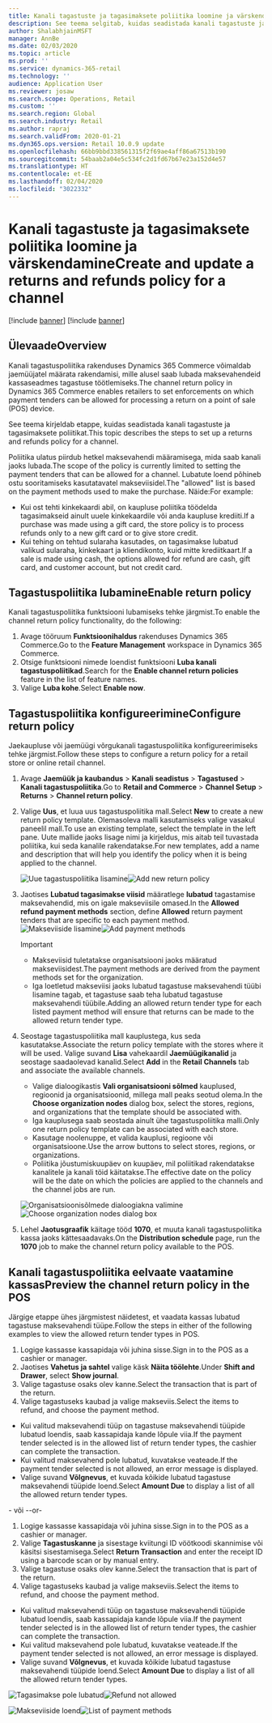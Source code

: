 ```yaml
---
title: Kanali tagastuste ja tagasimaksete poliitika loomine ja värskendamine
description: See teema selgitab, kuidas seadistada kanali tagastuste ja tagasimaksete poliitikat.
author: ShalabhjainMSFT
manager: AnnBe
ms.date: 02/03/2020
ms.topic: article
ms.prod: ''
ms.service: dynamics-365-retail
ms.technology: ''
audience: Application User
ms.reviewer: josaw
ms.search.scope: Operations, Retail
ms.custom: ''
ms.search.region: Global
ms.search.industry: Retail
ms.author: rapraj
ms.search.validFrom: 2020-01-21
ms.dyn365.ops.version: Retail 10.0.9 update
ms.openlocfilehash: 66bb9bbd338561315f2f69ae4aff86a67513b190
ms.sourcegitcommit: 54baab2a04e5c534fc2d1fd67b67e23a152d4e57
ms.translationtype: HT
ms.contentlocale: et-EE
ms.lasthandoff: 02/04/2020
ms.locfileid: "3022332"
---
```

# <a name="create-and-update-a-returns-and-refunds-policy-for-a-channel"></a><span data-ttu-id="61a2b-103">Kanali tagastuste ja tagasimaksete poliitika loomine ja värskendamine</span><span class="sxs-lookup"><span data-stu-id="61a2b-103">Create and update a returns and refunds policy for a channel</span></span>

[!include [banner](includes/banner.md)]
[!include [banner](includes/preview-banner.md)]


## <a name="overview"></a><span data-ttu-id="61a2b-104">Ülevaade</span><span class="sxs-lookup"><span data-stu-id="61a2b-104">Overview</span></span>

<span data-ttu-id="61a2b-105">Kanali tagastuspoliitika rakenduses Dynamics 365 Commerce võimaldab jaemüüjatel määrata rakendamisi, mille alusel saab lubada maksevahendeid kassaseadmes tagastuse töötlemiseks.</span><span class="sxs-lookup"><span data-stu-id="61a2b-105">The channel return policy in Dynamics 365 Commerce enables retailers to set enforcements on which payment tenders can be allowed for processing a return on a point of sale (POS) device.</span></span>  

<span data-ttu-id="61a2b-106">See teema kirjeldab etappe, kuidas seadistada kanali tagastuste ja tagasimaksete poliitikat.</span><span class="sxs-lookup"><span data-stu-id="61a2b-106">This topic describes the steps to set up a returns and refunds policy for a channel.</span></span>

<span data-ttu-id="61a2b-107">Poliitika ulatus piirdub hetkel maksevahendi määramisega, mida saab kanali jaoks lubada.</span><span class="sxs-lookup"><span data-stu-id="61a2b-107">The scope of the policy is currently limited to setting the payment tenders that can be allowed for a channel.</span></span> <span data-ttu-id="61a2b-108">Lubatute loend põhineb ostu sooritamiseks kasutatavatel makseviisidel.</span><span class="sxs-lookup"><span data-stu-id="61a2b-108">The "allowed" list is based on the payment methods used to make the purchase.</span></span> <span data-ttu-id="61a2b-109">Näide:</span><span class="sxs-lookup"><span data-stu-id="61a2b-109">For example:</span></span>

- <span data-ttu-id="61a2b-110">Kui ost tehti kinkekaardi abil, on kaupluse poliitika töödelda tagasimakseid ainult uuele kinkekaardile või anda kaupluse krediiti.</span><span class="sxs-lookup"><span data-stu-id="61a2b-110">If a purchase was made using a gift card, the store policy is to process refunds only to a new gift card or to give store credit.</span></span> 
- <span data-ttu-id="61a2b-111">Kui tehing on tehtud sularaha kasutades, on tagasimakse lubatud valikud sularaha, kinkekaart ja kliendikonto, kuid mitte krediitkaart.</span><span class="sxs-lookup"><span data-stu-id="61a2b-111">If a sale is made using cash, the options allowed for refund are cash, gift card, and customer account, but not credit card.</span></span> 


## <a name="enable-return-policy"></a><span data-ttu-id="61a2b-112">Tagastuspoliitika lubamine</span><span class="sxs-lookup"><span data-stu-id="61a2b-112">Enable return policy</span></span>

<span data-ttu-id="61a2b-113">Kanali tagastuspoliitika funktsiooni lubamiseks tehke järgmist.</span><span class="sxs-lookup"><span data-stu-id="61a2b-113">To enable the channel return policy functionality, do the following:</span></span>

1. <span data-ttu-id="61a2b-114">Avage tööruum **Funktsioonihaldus** rakenduses Dynamics 365 Commerce.</span><span class="sxs-lookup"><span data-stu-id="61a2b-114">Go to the **Feature Management** workspace in Dynamics 365 Commerce.</span></span>
2. <span data-ttu-id="61a2b-115">Otsige funktsiooni nimede loendist funktsiooni **Luba kanali tagastuspoliitikad**.</span><span class="sxs-lookup"><span data-stu-id="61a2b-115">Search for the **Enable channel return policies** feature in the list of feature names.</span></span>
3. <span data-ttu-id="61a2b-116">Valige **Luba kohe**.</span><span class="sxs-lookup"><span data-stu-id="61a2b-116">Select **Enable now**.</span></span> 

## <a name="configure-return-policy"></a><span data-ttu-id="61a2b-117">Tagastuspoliitika konfigureerimine</span><span class="sxs-lookup"><span data-stu-id="61a2b-117">Configure return policy</span></span>

<span data-ttu-id="61a2b-118">Jaekaupluse või jaemüügi võrgukanali tagastuspoliitika konfigureerimiseks tehke järgmist.</span><span class="sxs-lookup"><span data-stu-id="61a2b-118">Follow these steps to configure a return policy for a retail store or online retail channel.</span></span>

1. <span data-ttu-id="61a2b-119">Avage **Jaemüük ja kaubandus** \> **Kanali seadistus** \> **Tagastused** \> **Kanali tagastuspoliitika**.</span><span class="sxs-lookup"><span data-stu-id="61a2b-119">Go to **Retail and Commerce** \> **Channel Setup** \> **Returns** \> **Channel return policy**.</span></span>

2. <span data-ttu-id="61a2b-120">Valige **Uus**, et luua uus tagastuspoliitika mall.</span><span class="sxs-lookup"><span data-stu-id="61a2b-120">Select **New** to create a new return policy template.</span></span> <span data-ttu-id="61a2b-121">Olemasoleva malli kasutamiseks valige vasakul paneelil mall.</span><span class="sxs-lookup"><span data-stu-id="61a2b-121">To use an existing template, select the template in the left pane.</span></span> <span data-ttu-id="61a2b-122">Uute mallide jaoks lisage nimi ja kirjeldus, mis aitab teil tuvastada poliitika, kui seda kanalile rakendatakse.</span><span class="sxs-lookup"><span data-stu-id="61a2b-122">For new templates, add a name and description that will help you identify the policy when it is being applied to the channel.</span></span>

   <span data-ttu-id="61a2b-123">![Uue tagastuspoliitika lisamine](media/Return-policy-page1.png "Uue tagastuspoliitika lisamine")</span><span class="sxs-lookup"><span data-stu-id="61a2b-123">![Add new return policy](media/Return-policy-page1.png "Add new return rolicy")</span></span>
     
   
3. <span data-ttu-id="61a2b-124">Jaotises **Lubatud tagasimakse viisid** määratlege **lubatud** tagastamise maksevahendid, mis on igale makseviisile omased.</span><span class="sxs-lookup"><span data-stu-id="61a2b-124">In the **Allowed refund payment methods** section, define **Allowed** return payment tenders that are specific to each payment method.</span></span>
   <span data-ttu-id="61a2b-125">![Makseviiside lisamine](media/Return-policy-page2.PNG "Lubatud makseviiside määramine makse tüübi kohta")</span><span class="sxs-lookup"><span data-stu-id="61a2b-125">![Add payment methods](media/Return-policy-page2.PNG "Set allowed payment methods per payment type")</span></span>
   
    > [!IMPORTANT]
    > - <span data-ttu-id="61a2b-126">Makseviisid tuletatakse organisatsiooni jaoks määratud makseviisidest.</span><span class="sxs-lookup"><span data-stu-id="61a2b-126">The payment methods are derived from the payment methods set for the organization.</span></span>
    > - <span data-ttu-id="61a2b-127">Iga loetletud makseviisi jaoks lubatud tagastuse maksevahendi tüübi lisamine tagab, et tagastuse saab teha lubatud tagastuse maksevahendi tüübile.</span><span class="sxs-lookup"><span data-stu-id="61a2b-127">Adding an allowed return tender type for each listed payment method will ensure that returns can be made to the allowed return tender type.</span></span>
    
4. <span data-ttu-id="61a2b-128">Seostage tagastuspoliitika mall kauplustega, kus seda kasutatakse.</span><span class="sxs-lookup"><span data-stu-id="61a2b-128">Associate the return policy template with the stores where it will be used.</span></span> <span data-ttu-id="61a2b-129">Valige suvand **Lisa** vahekaardil **Jaemüügikanalid** ja seostage saadaolevad kanalid.</span><span class="sxs-lookup"><span data-stu-id="61a2b-129">Select **Add** in the **Retail Channels** tab and associate the available channels.</span></span> 

    - <span data-ttu-id="61a2b-130">Valige dialoogikastis **Vali organisatsiooni sõlmed** kauplused, regioonid ja organisatsioonid, millega mall peaks seotud olema.</span><span class="sxs-lookup"><span data-stu-id="61a2b-130">In the **Choose organization nodes** dialog box, select the stores, regions, and organizations that the template should be associated with.</span></span>
    - <span data-ttu-id="61a2b-131">Iga kauplusega saab seostada ainult ühe tagastuspoliitika malli.</span><span class="sxs-lookup"><span data-stu-id="61a2b-131">Only one return policy template can be associated with each store.</span></span>
    - <span data-ttu-id="61a2b-132">Kasutage noolenuppe, et valida kauplusi, regioone või organisatsioone.</span><span class="sxs-lookup"><span data-stu-id="61a2b-132">Use the arrow buttons to select stores, regions, or organizations.</span></span>
    - <span data-ttu-id="61a2b-133">Poliitika jõustumiskuupäev on kuupäev, mil poliitikad rakendatakse kanalitele ja kanali töid käitatakse.</span><span class="sxs-lookup"><span data-stu-id="61a2b-133">The effective date on the policy will be the date on which the policies are applied to the channels and the channel jobs are run.</span></span> 

    <span data-ttu-id="61a2b-134">![Organisatsioonisõlmede dialoogiakna valimine](media/Return-policy-page3.PNG "Organisatsioonisõlmede dialoogiakna valimine")</span><span class="sxs-lookup"><span data-stu-id="61a2b-134">![Choose organization nodes dialog box](media/Return-policy-page3.PNG "Choose organization nodes dialog box")</span></span>

5. <span data-ttu-id="61a2b-135">Lehel **Jaotusgraafik** käitage tööd **1070**, et muuta kanali tagastuspoliitika kassa jaoks kättesaadavaks.</span><span class="sxs-lookup"><span data-stu-id="61a2b-135">On the **Distribution schedule** page, run the **1070** job to make the channel return policy available to the POS.</span></span>

## <a name="preview-the-channel-return-policy-in-the-pos"></a><span data-ttu-id="61a2b-136">Kanali tagastuspoliitika eelvaate vaatamine kassas</span><span class="sxs-lookup"><span data-stu-id="61a2b-136">Preview the channel return policy in the POS</span></span>

<span data-ttu-id="61a2b-137">Järgige etappe ühes järgmistest näidetest, et vaadata kassas lubatud tagastuse maksevahendi tüüpe.</span><span class="sxs-lookup"><span data-stu-id="61a2b-137">Follow the steps in either of the following examples to view the allowed return tender types in POS.</span></span>

1. <span data-ttu-id="61a2b-138">Logige kassasse kassapidaja või juhina sisse.</span><span class="sxs-lookup"><span data-stu-id="61a2b-138">Sign in to the POS as a cashier or manager.</span></span>
2. <span data-ttu-id="61a2b-139">Jaotises **Vahetus ja sahtel** valige käsk **Näita töölehte**.</span><span class="sxs-lookup"><span data-stu-id="61a2b-139">Under **Shift and Drawer**, select **Show journal**.</span></span>
3. <span data-ttu-id="61a2b-140">Valige tagastuse osaks olev kanne.</span><span class="sxs-lookup"><span data-stu-id="61a2b-140">Select the transaction that is part of the return.</span></span> 
4. <span data-ttu-id="61a2b-141">Valige tagastuseks kaubad ja valige makseviis.</span><span class="sxs-lookup"><span data-stu-id="61a2b-141">Select the items to refund, and choose the payment method.</span></span>  
- <span data-ttu-id="61a2b-142">Kui valitud maksevahendi tüüp on tagastuse maksevahendi tüüpide lubatud loendis, saab kassapidaja kande lõpule viia.</span><span class="sxs-lookup"><span data-stu-id="61a2b-142">If the payment tender selected is in the allowed list of return tender types, the cashier can complete the transaction.</span></span>
- <span data-ttu-id="61a2b-143">Kui valitud maksevahend pole lubatud, kuvatakse veateade.</span><span class="sxs-lookup"><span data-stu-id="61a2b-143">If the payment tender selected is not allowed, an error message is displayed.</span></span>
- <span data-ttu-id="61a2b-144">Valige suvand **Võlgnevus**, et kuvada kõikide lubatud tagastuse maksevahendi tüüpide loend.</span><span class="sxs-lookup"><span data-stu-id="61a2b-144">Select **Amount Due** to display a list of all the allowed return tender types.</span></span>

<span data-ttu-id="61a2b-145">- või -</span><span class="sxs-lookup"><span data-stu-id="61a2b-145">-or-</span></span>

1. <span data-ttu-id="61a2b-146">Logige kassasse kassapidaja või juhina sisse.</span><span class="sxs-lookup"><span data-stu-id="61a2b-146">Sign in to the POS as a cashier or manager.</span></span>
2. <span data-ttu-id="61a2b-147">Valige **Tagastuskanne** ja sisestage kviitungi ID vöötkoodi skannimise või käsitsi sisestamisega.</span><span class="sxs-lookup"><span data-stu-id="61a2b-147">Select **Return Transaction** and enter the receipt ID using a barcode scan or by manual entry.</span></span> 
3. <span data-ttu-id="61a2b-148">Valige tagastuse osaks olev kanne.</span><span class="sxs-lookup"><span data-stu-id="61a2b-148">Select the transaction that is part of the return.</span></span> 
4. <span data-ttu-id="61a2b-149">Valige tagastuseks kaubad ja valige makseviis.</span><span class="sxs-lookup"><span data-stu-id="61a2b-149">Select the items to refund, and choose the payment method.</span></span>  
- <span data-ttu-id="61a2b-150">Kui valitud maksevahendi tüüp on tagastuse maksevahendi tüüpide lubatud loendis, saab kassapidaja kande lõpule viia.</span><span class="sxs-lookup"><span data-stu-id="61a2b-150">If the payment tender selected is in the allowed list of return tender types, the cashier can complete the transaction.</span></span>
- <span data-ttu-id="61a2b-151">Kui valitud maksevahend pole lubatud, kuvatakse veateade.</span><span class="sxs-lookup"><span data-stu-id="61a2b-151">If the payment tender selected is not allowed, an error message is displayed.</span></span>
- <span data-ttu-id="61a2b-152">Valige suvand **Võlgnevus**, et kuvada kõikide lubatud tagastuse maksevahendi tüüpide loend.</span><span class="sxs-lookup"><span data-stu-id="61a2b-152">Select **Amount Due** to display a list of all the allowed return tender types.</span></span>

<span data-ttu-id="61a2b-153">![Tagasimakse pole lubatud](media/Return-policy-page6.png "Tagasimakse tüüp ei ole lubatud")</span><span class="sxs-lookup"><span data-stu-id="61a2b-153">![Refund not allowed](media/Return-policy-page6.png "Refund type not allowed")</span></span>



<span data-ttu-id="61a2b-154">![Makseviiside loend](media/Return-policy-page5.PNG "Tagasimakse tüübid on lubatud")</span><span class="sxs-lookup"><span data-stu-id="61a2b-154">![List of payment methods](media/Return-policy-page5.PNG "Refund types allowed")</span></span>

